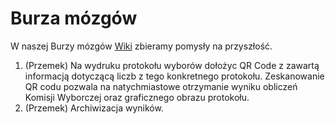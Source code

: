 # Burza mózgów
W naszej Burzy mózgów [Wiki](http://pl.wikipedia.org/wiki/Burza_m%C3%B3zg%C3%B3w) zbieramy pomysły na przyszłość. 

1. (Przemek) Na wydruku protokołu wyborów dołożyc QR Code z zawartą informacją dotyczącą liczb z tego konkretnego protokołu. Zeskanowanie QR codu pozwala na natychmiastowe otrzymanie wyniku obliczeń Komisji Wyborczej oraz graficznego obrazu protokołu.
2. (Przemek) Archiwizacja wyników. 
